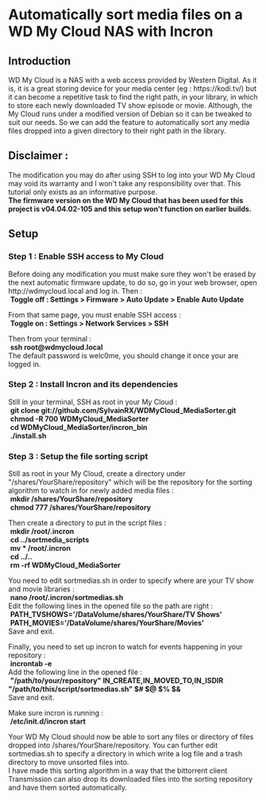 # Automatically sort media files on a WD My Cloud NAS with Incron

<h2>Introduction</h2>
<p>
WD My Cloud is a NAS with a web access provided by Western Digital.
As it is, it is a great storing device for your media center
(eg : https://kodi.tv/) but it can become a repetitive task to find
the right path, in your library, in which to store each newly
downloaded TV show episode or movie. Although, the My Cloud runs
under a modified version of Debian so it can be tweaked to suit
our needs. So we can add the feature to automatically sort any
media files dropped into a given directory to their right path in
the library.
</p>

<h2>Disclaimer :</h2>
<p>
The modification you may do after using SSH to log into your WD My
Cloud may void its warranty and I won't take any responsibility
over that. This tutorial only exists as an informative purpose.<br/>
<b>The firmware version on the WD My Cloud that has been used for
this project is v04.04.02-105 and this setup won't function on
earlier builds.</b>
</p>

<h2>Setup</h2>
<h3>Step 1 : Enable SSH access to My Cloud</h3>
<p>
Before doing any modification you must make sure they won't be
erased by the next automatic firmware update, to do so, go in your
web browser, open http://wdmycloud.local and log in. Then :<br/>
&nbsp;<b>Toggle off : Settings > Firmware > Auto Update > Enable
Auto Update </b><br/>
</p>
<p>
From that same page, you must enable SSH access :<br/>
&nbsp;<b>Toggle on : Settings > Network Services > SSH</b>
</p>
Then from your terminal : <br/>
&nbsp;<b>ssh root@wdmycloud.local</b><br/>
The default password is welc0me, you should change it once your are
logged in.
</p>

<h3>Step 2 : Install Incron and its dependencies</h3>
<p>
Still in your terminal, SSH as root in your My Cloud :<br/>
&nbsp;<b>git clone git://github.com/SylvainRX/WDMyCloud_MediaSorter.git</b><br/>
&nbsp;<b>chmod -R 700 WDMyCloud_MediaSorter</b><br/>
&nbsp;<b>cd WDMyCloud_MediaSorter/incron_bin</b><br/>
&nbsp;<b>./install.sh</b><br/>
</p>

<h3>Step 3 : Setup the file sorting script</h3>
<p>
Still as root in your My Cloud, create a directory under
"/shares/YourShare/repository" which will be the repository for the
sorting algorithm to watch in for newly added media files :<br/>
&nbsp;<b>mkdir /shares/YourShare/repository</b><br/>
&nbsp;<b>chmod 777 /shares/YourShare/repository</b><br/>
</p>
<p>
Then create a directory to put in the script files :<br/>
&nbsp;<b>mkdir /root/.incron</b><br/>
&nbsp;<b>cd ../sortmedia_scripts</b><br/>
&nbsp;<b>mv * /root/.incron</b><br/>
&nbsp;<b>cd ../..</b><br/>
&nbsp;<b>rm -rf WDMyCloud_MediaSorter</b><br/>
</p>
<p>
You need to edit sortmedias.sh in order to specify where are your
TV show and movie libraries :<br/>
&nbsp;<b>nano /root/.incron/sortmedias.sh</b><br/>
Edit the following lines in the opened file so the path are right :
<br/>
&nbsp;<b>PATH_TVSHOWS='/DataVolume/shares/YourShare/TV Shows'</b>
<br/>
&nbsp;<b>PATH_MOVIES='/DataVolume/shares/YourShare/Movies'</b><br/>
Save and exit.
</p>
<p>
Finally, you need to set up incron to watch for events happening in
your repository :<br/>
&nbsp;<b>incrontab -e</b><br/>
Add the following line in the opened file :<br/>
&nbsp;<b>"/path/to/your/repository" IN_CREATE,IN_MOVED_TO,IN_ISDIR
"/path/to/this/script/sortmedias.sh" $# $@ $% $&</b><br/>
Save and exit.<br/>
</p>
<p>
Make sure incron is running :<br/>
&nbsp;<b>/etc/init.d/incron start</b><br/>
</p>
<p>
Your WD My Cloud should now be able to sort any files or directory
of files dropped into /shares/YourShare/repository. You can further
edit sortmedias.sh to specify a directory in which write a log file
and a trash directory to move unsorted files into.<br/>
I have made this sorting algorithm in a way that the bittorrent
client Transmission can also drop its downloaded files into the
sorting repository and have them sorted automatically.
<p>
